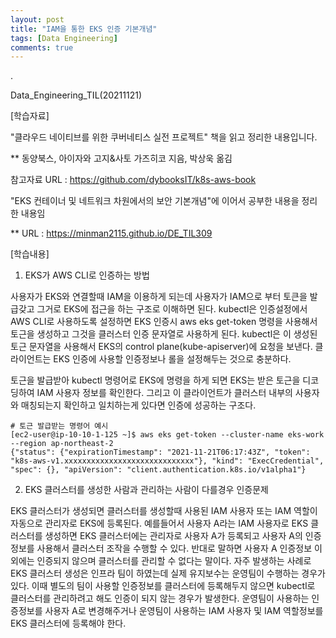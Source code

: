 ```yaml
---
layout: post
title: "IAM을 통한 EKS 인증 기본개념"
tags: [Data Engineering]
comments: true
---
```


.

Data_Engineering_TIL(20211121)

[학습자료]

"클라우드 네이티브를 위한 쿠버네티스 실전 프로젝트" 책을 읽고 정리한 내용입니다.

** 동양북스, 아이자와 고지&사토 가즈히코 지음, 박상욱 옮김

참고자료 URL : https://github.com/dybooksIT/k8s-aws-book

"EKS 컨테이너 및 네트워크 차원에서의 보안 기본개념"에 이어서 공부한 내용을 정리한 내용임

** URL : https://minman2115.github.io/DE_TIL309

[학습내용]

1. EKS가 AWS CLI로 인증하는 방법

사용자가 EKS와 연결할때 IAM을 이용하게 되는데 사용자가 IAM으로 부터 토큰을 발급갖고 그거로 EKS에 접근을 하는 구조로 이해하면 된다. kubectl은 인증설정에서 AWS CLI로 사용하도록 설정하면 EKS 인증시 aws eks get-token 명령을 사용해서 토근을 생성하고 그것을 클러스터 인증 문자열로 사용하게 된다. kubectl은 이 생성된 토근 문자열을 사용해서 EKS의 control plane(kube-apiserver)에 요청을 보낸다. 클라이언트는 EKS 인증에 사용할 인증정보나 롤을 설정해두는 것으로 충분하다. 

토근을 발급받아 kubectl 명령어로 EKS에 명령을 하게 되면 EKS는 받은 토근을 디코딩하여 IAM 사용자 정보를 확인한다. 그리고 이 클라이언트가 클러스터 내부의 사용자와 매칭되는지 확인하고 일치하는게 있다면 인증에 성공하는 구조다.

```console
# 토근 발급받는 명령어 예시
[ec2-user@ip-10-10-1-125 ~]$ aws eks get-token --cluster-name eks-work --region ap-northeast-2
{"status": {"expirationTimestamp": "2021-11-21T06:17:43Z", "token": "k8s-aws-v1.xxxxxxxxxxxxxxxxxxxxxxxxxxxxx"}, "kind": "ExecCredential", "spec": {}, "apiVersion": "client.authentication.k8s.io/v1alpha1"}
```

2. EKS 클러스터를 생성한 사람과 관리하는 사람이 다를경우 인증문제

EKS 클러스터가 생성되면 클러스터를 생성할때 사용된 IAM 사용자 또는 IAM 역할이 자동으로 관리자로 EKS에 등록된다. 예를들어서 사용자 A라는 IAM 사용자로 EKS 클러스터를 생성하면 EKS 클러스터에는 관리자로 사용자 A가 등록되고 사용자 A의 인증정보를 사용해서 클러스터 조작을 수행할 수 있다. 반대로 말하면 사용자 A 인증정보 이외에는 인증되지 않으며 클러스터를 관리할 수 없다는 말이다. 자주 발생하는 사례로 EKS 클러스터 생성은 인프라 팀이 하였는데 실제 유지보수는 운영팀이 수행하는 경우가 있다. 이때 별도의 팀이 사용할 인증정보를 클러스터에 등록해두지 않으면 kubectl로 클러스터를 관리하려고 해도 인증이 되지 않는 경우가 발생한다. 운영팀이 사용하는 인증정보를 사용자 A로 변경해주거나 운영팀이 사용하는 IAM 사용자 및 IAM 역할정보를 EKS 클러스터에 등록해야 한다.